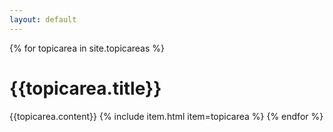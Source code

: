 ```yaml
---
layout: default
---
```

<!-- 
{% for topicarea in site.topicareas %}
  <h1> > Topic Area: {{topicarea.title}}</h1>
  {{topicarea.content}}
  {% for subject in topicarea.subjects %}
    {% assign subjects = site.subjects | where: "title", subject %}
    {% for subject in subjects %}
      <h2> >> Subject: {{subject.title}}</h2>
      {{subject.content}}

      {% for indicator in subject.indicators %}
        {% assign indicators = site.indicators | where: "title", indicator %}
        {% for indicator in indicators %}
          <h3> >>> Indicator: {{indicator.title}}</h3>
          {{indicator.content}}
        {% endfor %}
      {% endfor %}

      

    {% endfor %}
  {% endfor %}
{% endfor %}

 -->


{% for topicarea in site.topicareas %}
  <h1>{{topicarea.title}}</h1>
  {{topicarea.content}}
  {% include item.html item=topicarea %}
{% endfor %}
